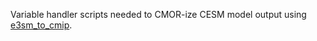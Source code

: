 Variable handler scripts needed to CMOR-ize CESM model output using [e3sm_to_cmip](https://github.com/E3SM-Project/e3sm_to_cmip).